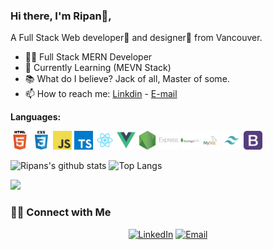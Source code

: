 ### Hi there, I'm Ripan👦,
A Full Stack Web developer🎯 and designer🎨 from Vancouver.

- 👨‍💻 Full Stack MERN Developer
- 🎥 Currently Learning (MEVN Stack)
- 📚 What do I believe? Jack of all, Master of some.
- 📫 How to reach me: [Linkdin](https://www.linkedin.com/in/ripanmann/) - [E-mail](mailto:ripandeepmann@hotmail.com)

**Languages:**  

<code><img height="30" src="https://raw.githubusercontent.com/github/explore/80688e429a7d4ef2fca1e82350fe8e3517d3494d/topics/html/html.png"></code>
<code><img height="30" src="https://raw.githubusercontent.com/github/explore/80688e429a7d4ef2fca1e82350fe8e3517d3494d/topics/css/css.png"></code>
<code><img height="30" src="https://raw.githubusercontent.com/github/explore/80688e429a7d4ef2fca1e82350fe8e3517d3494d/topics/javascript/javascript.png"></code>
<code><img height="30" src="https://raw.githubusercontent.com/github/explore/80688e429a7d4ef2fca1e82350fe8e3517d3494d/topics/typescript/typescript.png"></code>
<code><img height="30" src="https://raw.githubusercontent.com/github/explore/80688e429a7d4ef2fca1e82350fe8e3517d3494d/topics/react/react.png"></code>
<code><img height="30" src="https://raw.githubusercontent.com/github/explore/80688e429a7d4ef2fca1e82350fe8e3517d3494d/topics/vue/vue.png"></code>
<code><img height="30" src="https://raw.githubusercontent.com/github/explore/80688e429a7d4ef2fca1e82350fe8e3517d3494d/topics/nodejs/nodejs.png"></code>
<code><img height="30" src="https://raw.githubusercontent.com/github/explore/80688e429a7d4ef2fca1e82350fe8e3517d3494d/topics/express/express.png"></code>
<code><img height="30" src="https://raw.githubusercontent.com/github/explore/80688e429a7d4ef2fca1e82350fe8e3517d3494d/topics/mongodb/mongodb.png"></code>
<code><img height="30" src="https://raw.githubusercontent.com/github/explore/80688e429a7d4ef2fca1e82350fe8e3517d3494d/topics/mysql/mysql.png"></code>
<code><img height="30" src="https://raw.githubusercontent.com/github/explore/80688e429a7d4ef2fca1e82350fe8e3517d3494d/topics/tailwind/tailwind.png"></code>
<code><img height="30" src="https://raw.githubusercontent.com/github/explore/80688e429a7d4ef2fca1e82350fe8e3517d3494d/topics/bootstrap/bootstrap.png"></code>

![Ripans's github stats](https://github-readme-stats.vercel.app/api?username=ripan-mann&theme=tokyonight&show_icons=true&hide=["issues"])
![Top Langs](https://github-readme-stats.vercel.app/api/top-langs/?username=ripan-mann&theme=tokyonight&layout=compact)

![](https://komarev.com/ghpvc/?username=ripan-mann)

<h3> 🤝🏻 Connect with Me </h3>

<p align="center">
<a href="https://www.linkedin.com/in/ripanmann/"><img alt="LinkedIn" src="https://img.shields.io/badge/LinkedIn-Ripan%20Mann-blue?style=flat-square&logo=linkedin"></a>
<a href="mailto:ripandeepmann@hotmail.com"><img alt="Email" src="https://img.shields.io/badge/Email-ripandeepmann@hotmail.com-blue?style=flat-square&logo=gmail"></a>
</p>

